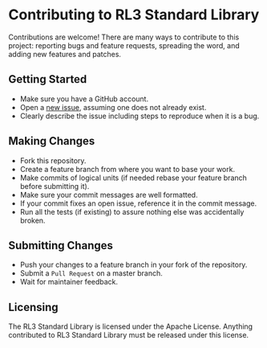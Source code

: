 
# Contributing to RL3 Standard Library
Contributions are welcome! There are many ways to contribute to this project: reporting bugs and feature requests, spreading the word, and adding new features and patches.

## Getting Started
* Make sure you have a GitHub account.
* Open a [new issue](https://github.com/jokruger/rl3stdlib/issues), assuming one does not already exist.
* Clearly describe the issue including steps to reproduce when it is a bug.

## Making Changes
* Fork this repository.
* Create a feature branch from where you want to base your work.
* Make commits of logical units (if needed rebase your feature branch before submitting it).
* Make sure your commit messages are well formatted.
* If your commit fixes an open issue, reference it in the commit message.
* Run all the tests (if existing) to assure nothing else was accidentally broken.

## Submitting Changes
* Push your changes to a feature branch in your fork of the repository.
* Submit a `Pull Request` on a master branch.
* Wait for maintainer feedback.

## Licensing
The RL3 Standard Library is licensed under the Apache License. Anything contributed to RL3 Standard Library must be released under this license.
